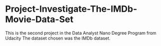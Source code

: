 # Project-Investigate-The-IMDb-Movie-Data-Set

This is the second project in the Data Analyst Nano Degree Program from Udacity
The dataset chosen was the IMDb dataset.

